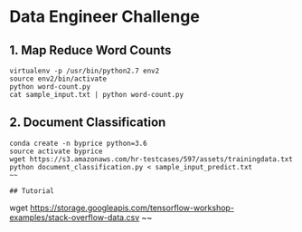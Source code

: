 # Data Engineer Challenge


## 1. Map Reduce Word Counts
~~~shell
virtualenv -p /usr/bin/python2.7 env2
source env2/bin/activate
python word-count.py
cat sample_input.txt | python word-count.py
~~~

## 2. Document Classification

~~~
conda create -n byprice python=3.6
source activate byprice
wget https://s3.amazonaws.com/hr-testcases/597/assets/trainingdata.txt
python document_classification.py < sample_input_predict.txt
~~

## Tutorial
~~~
wget https://storage.googleapis.com/tensorflow-workshop-examples/stack-overflow-data.csv
~~
